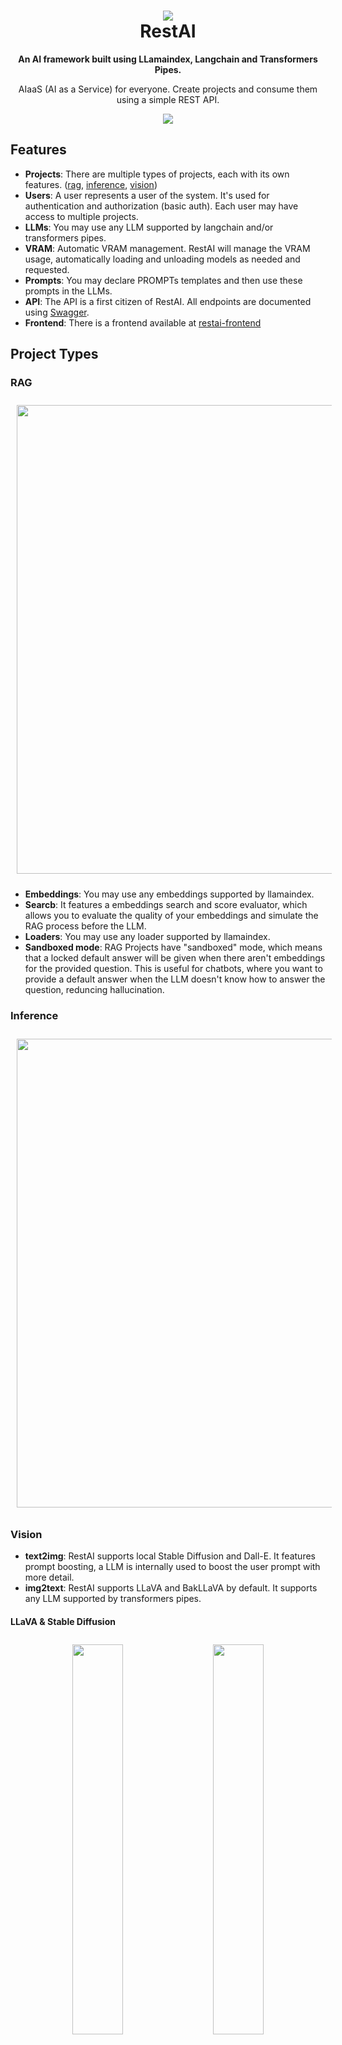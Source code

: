 <h1 align="center">
  <img src="https://github.com/apocas/restai/blob/master/readme/assets/restai-logo.png"/>
  </br>RestAI
</h1>

<p align="center">
  <strong>An AI framework built using LLamaindex, Langchain and Transformers Pipes.</strong>
</p>

<p align="center">
  AIaaS (AI as a Service) for everyone. Create projects and consume them using a simple REST API.
</p>

<div align="center">
  <img src="https://github.com/apocas/restai/blob/master/readme/assets/out.gif"/>
</div>

## Features
- **Projects**: There are multiple types of projects, each with its own features. ([rag](https://github.com/apocas/restai?tab=readme-ov-file#rag), [inference](https://github.com/apocas/restai?tab=readme-ov-file#inference), [vision](https://github.com/apocas/restai?tab=readme-ov-file#vision))
- **Users**: A user represents a user of the system. It's used for authentication and authorization (basic auth). Each user may have access to multiple projects.
- **LLMs**: You may use any LLM supported by langchain and/or transformers pipes.
- **VRAM**: Automatic VRAM management. RestAI will manage the VRAM usage, automatically loading and unloading models as needed and requested.
- **Prompts**: You may declare PROMPTs templates and then use these prompts in the LLMs.
- **API**: The API is a first citizen of RestAI. All endpoints are documented using [Swagger](https://apocas.github.io/restai/).
- **Frontend**: There is a frontend available at [restai-frontend](https://github.com/apocas/restai-frontend)

## Project Types

### RAG

<div align="center">
  <img src="https://github.com/apocas/restai/blob/master/readme/assets/rag.png" width="750"  style="margin: 10px;"/>
</div>

- **Embeddings**: You may use any embeddings supported by llamaindex.
- **Searcb**: It features a embeddings search and score evaluator, which allows you to evaluate the quality of your embeddings and simulate the RAG process before the LLM.
- **Loaders**: You may use any loader supported by llamaindex.
- **Sandboxed mode**: RAG Projects have "sandboxed" mode, which means that a locked default answer will be given when there aren't embeddings for the provided question. This is useful for chatbots, where you want to provide a default answer when the LLM doesn't know how to answer the question, reduncing hallucination.

### Inference

<div align="center">
  <img src="https://github.com/apocas/restai/blob/master/readme/assets/inference.png" width="750"  style="margin: 10px;"/>
</div>

### Vision

- **text2img**: RestAI supports local Stable Diffusion and Dall-E. It features prompt boosting, a LLM is internally used to boost the user prompt with more detail.
- **img2text**: RestAI supports LLaVA and BakLLaVA by default. It supports any LLM supported by transformers pipes.

#### LLaVA & Stable Diffusion

<div align="center">
  <img src="https://github.com/apocas/restai/blob/master/readme/assets/llava.png" width="40%"  style="margin: 10px;"/>
  <img src="https://github.com/apocas/restai/blob/master/readme/assets/vision_sd.png" width="40%"  style="margin: 10px;"/>
</div>

## LLMs

* You may use [any LLM](modules/llms.py) supported by langchain and/or transformers pipes.
* You may declare [PROMPTs](modules/prompts.py) templates and then use these prompts in the [LLMs](modules/llms.py).

## Installation

* RestAI uses [Poetry](https://python-poetry.org/) to manage dependencies. Install it with `pip install poetry`.

## Development
* `make install`
* `make dev` (starts restai in development mode)
* `make devfrontend` (starts restai's frontend in development mode)

## Production
* `make install`
* `make prod`

## API

- **Endpoints**: All the API endpoints are documented and available at: [Swagger](https://apocas.github.io/restai/)

## Frontend

* There is a frontend available at [https://github.com/apocas/restai-frontend](https://github.com/apocas/restai-frontend).
* `make install` also installs the frontend.

## Tests

 * Tests are implemented using `pytest`. Run them with `make test`.
 * Running on a Macmini M1 8gb takes around 5~10mins to run the HuggingFace tests. Which uses an local LLM and a local embeddings model from HuggingFace.

## License

Pedro Dias - [@pedromdias](https://twitter.com/pedromdias)

Licensed under the Apache license, version 2.0 (the "license"); You may not use this file except in compliance with the license. You may obtain a copy of the license at:

    http://www.apache.org/licenses/LICENSE-2.0.html

Unless required by applicable law or agreed to in writing, software distributed under the license is distributed on an "as is" basis, without warranties or conditions of any kind, either express or implied. See the license for the specific language governing permissions and limitations under the license.